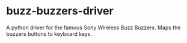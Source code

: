# buzz-buzzers-driver
A python driver for the famous Sony Wireless Buzz Buzzers. Maps the buzzers buttons to keyboard keys.
